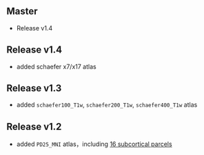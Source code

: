 ## Master
* Release v1.4

## Release v1.4
* added schaefer x7/x17 atlas

## Release v1.3
* added `schaefer100_T1w`, `schaefer200_T1w`, `schaefer400_T1w` atlas

## Release v1.2
* added `PD25_MNI` atlas，including [16 subcortical parcels](https://nist.mni.mcgill.ca/multi-contrast-pd25-atlas/)



